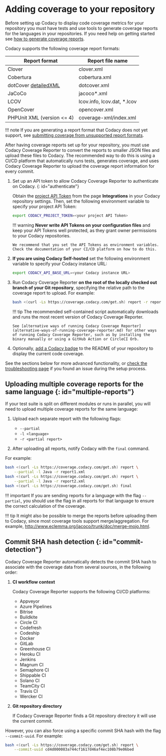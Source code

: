 # Adding coverage to your repository

Before setting up Codacy to display code coverage metrics for your repository you must have tests and use tools to generate coverage reports for the languages in your repositories. If you need help on getting started see [how to generate coverage reports](generating-coverage-reports.md).

Codacy supports the following coverage report formats:

| Report format                                                        | Report file name             |
| -------------------------------------------------------------------- | ---------------------------- |
| Clover                                                               | clover.xml                   |
| Cobertura                                                            | cobertura.xml                |
| dotCover [detailedXML](troubleshooting-common-issues.md#detailedxml) | dotcover.xml                 |
| JaCoCo                                                               | jacoco\*.xml                 |
| LCOV                                                                 | lcov.info, lcov.dat, \*.lcov |
| OpenCover                                                            | opencover.xml                |
| PHPUnit XML (version &lt;= 4)                                        | coverage-xml/index.xml       |

!!! note
    If you are generating a report format that Codacy does not yet support, see [submitting coverage from unsupported report formats](troubleshooting-common-issues.md#unsupported-report-formats).

After having coverage reports set up for your repository, you must use Codacy Coverage Reporter to convert the reports to smaller JSON files and upload these files to Codacy. The recommended way to do this is using a CI/CD platform that automatically runs tests, generates coverage, and uses Codacy Coverage Reporter to upload the coverage report information for every commit.

1.  Set up an API token to allow Codacy Coverage Reporter to authenticate on Codacy.
    {: id="authenticate"}

    Obtain the [project API Token](/repositories-configure/integrations/project-api/) from the page **Integrations** in your Codacy repository settings. Then, set the following environment variable to specify your project API Token:

    ```bash
    export CODACY_PROJECT_TOKEN=<your project API Token>
    ```

    !!! warning
        **Never write API Tokens on your configuration files** and keep your API Tokens well protected, as they grant owner permissions to your Codacy repositories.

        We recommend that you set the API Tokens as environment variables. Check the documentation of your CI/CD platform on how to do this.

1.  **If you are using Codacy Self-hosted** set the following environment variable to specify your Codacy instance URL:

    ```bash
    export CODACY_API_BASE_URL=<your Codacy instance URL>
    ```

1.  Run Codacy Coverage Reporter **on the root of the locally checked out branch of your Git repository**, specifying the relative path to the coverage report to upload. For example:

    ```bash
    bash <(curl -Ls https://coverage.codacy.com/get.sh) report -r report.xml
    ```

    !!! tip
        The recommended self-contained script automatically downloads and runs the most recent version of Codacy Coverage Reporter.

        See [alternative ways of running Codacy Coverage Reporter](alternative-ways-of-running-coverage-reporter.md) for other ways of running Codacy Coverage Reporter, such as by installing the binary manually or using a GitHub Action or CircleCI Orb.

1.  Optionally, [add a Codacy badge](https://docs.codacy.com/repositories/badges/) to the README of your repository to display the current code coverage.

See the sections below for more advanced functionality, or [check the troubleshooting page](troubleshooting-common-issues.md) if you found an issue during the setup process.

## Uploading multiple coverage reports for the same language {: id="multiple-reports"}

If your test suite is split on different modules or runs in parallel, you will need to upload multiple coverage reports for the same language:

1.  Upload each separate report with the following flags:

    - `--partial`
    - `-l <language>`
    - `-r <partial report>`

2.  After uploading all reports, notify Codacy with the `final` command.

For example:

```bash
bash <(curl -Ls https://coverage.codacy.com/get.sh) report \
    --partial -l Java -r report1.xml
bash <(curl -Ls https://coverage.codacy.com/get.sh) report \
    --partial -l Java -r report2.xml
bash <(curl -Ls https://coverage.codacy.com/get.sh) final
```

!!! important
    If you are sending reports for a language with the flag `--partial`, you should use the flag in all reports for that language to ensure the correct calculation of the coverage.

!!! tip
    It might also be possible to merge the reports before uploading them to Codacy, since most coverage tools support merge/aggregation. For example, <http://www.eclemma.org/jacoco/trunk/doc/merge-mojo.html>.

## Commit SHA hash detection {: id="commit-detection"}

Codacy Coverage Reporter automatically detects the commit SHA hash to associate with the coverage data from several sources, in the following order:

1.  **CI workflow context**

    Codacy Coverage Reporter supports the following CI/CD platforms:

    -   Appveyor
    -   Azure Pipelines
    -   Bitrise
    -   Buildkite
    -   Circle CI
    -   Codefresh
    -   Codeship
    -   Docker
    -   GitLab
    -   Greenhouse CI
    -   Heroku CI
    -   Jenkins
    -   Magnum CI
    -   Semaphore CI
    -   Shippable CI
    -   Solano CI
    -   TeamCity CI
    -   Travis CI
    -   Wercker CI

2.  **Git repository directory**

    If Codacy Coverage Reporter finds a Git repository directory it will use the current commit.

However, you can also force using a specific commit SHA hash with the flag `--commit-uuid`. For example:

```bash
bash <(curl -Ls https://coverage.codacy.com/get.sh) report \
    --commit-uuid cd4d000083a744cf1617d46af4ec108b79e06bed
```
